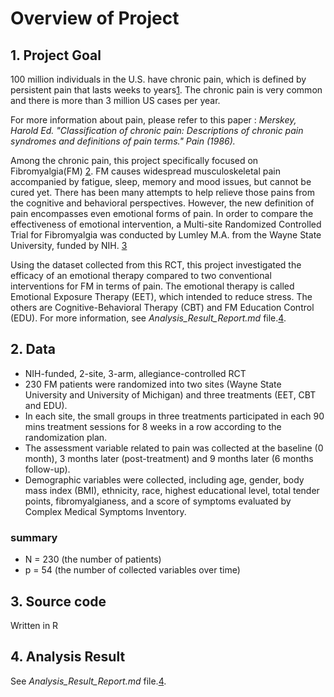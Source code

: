 # Overview of Project

## 1. Project Goal

100 million individuals in the U.S. have chronic pain, which is defined by persistent pain that lasts weeks to years[1](http://www.mayoclinic.org/understanding-pain/art-20208632). The chronic pain is very common and there is more than 3 million US cases per year. 

For more information about pain, please refer to this paper : _Merskey, Harold Ed. "Classification of chronic pain: Descriptions of chronic pain syndromes and definitions of pain terms." Pain (1986)._ 

Among the chronic pain, this project specifically focused on Fibromyalgia(FM) [2](http://www.mayoclinic.org/diseases-conditions/fibromyalgia/home/ovc-20317786). FM causes widespread musculoskeletal pain accompanied by fatigue, sleep, memory and mood issues, but cannot be cured yet. There has been many attempts to help relieve those pains from the cognitive and behavioral perspectives. However, the new definition of pain encompasses even emotional forms of pain. In order to compare the effectiveness of emotional intervention, a Multi-site Randomized Controlled Trial for Fibromyalgia was conducted by Lumley M.A. from the Wayne State University, funded by NIH. [3](http://grantome.com/grant/NIH/R01-AR057808-02)

Using the dataset collected from this RCT, this project investigated the efficacy of an emotional therapy compared to two conventional interventions for FM in terms of pain. The emotional therapy is called Emotional Exposure Therapy (EET), which intended to reduce stress. The others are Cognitive-Behavioral Therapy (CBT) and FM Education Control (EDU). For more information, see _Analysis_Result_Report.md_ file.[4](https://github.com/heoyj/Statistical-Investigation/blob/master/Longitudinal_Analysis/Analysis_Result_Report.md).

## 2. Data

- NIH-funded, 2-site, 3-arm, allegiance-controlled RCT 
- 230 FM patients were randomized into two sites (Wayne State University and University of Michigan) and three treatments (EET, CBT and EDU). 
- In each site, the small groups in three treatments participated in each 90 mins treatment sessions for 8 weeks in a row according to the randomization plan.
- The assessment variable related to pain was collected at the baseline (0 month), 3 months later (post-treatment) and 9 months later (6 months follow-up). 
- Demographic variables were collected, including age, gender, body mass index (BMI), ethnicity, race, highest educational level, total tender points, fibromyalgianess, and a score of symptoms evaluated by Complex Medical Symptoms Inventory.

### summary 
- N = 230 (the number of patients)
- p = 54 (the number of collected variables over time)

## 3. Source code 

Written in R

## 4. Analysis Result

See _Analysis_Result_Report.md_ file.[4](https://github.com/heoyj/Statistical-Investigation/blob/master/Longitudinal_Analysis/Analysis_Result_Report.md).


